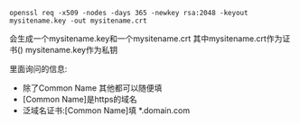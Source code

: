 ```
openssl req -x509 -nodes -days 365 -newkey rsa:2048 -keyout mysitename.key -out mysitename.crt
```
会生成一个mysitename.key和一个mysitename.crt
其中mysitename.crt作为证书()
mysitename.key作为私钥

里面询问的信息:
  * 除了Common Name 其他都可以随便填
  * [Common Name]是https的域名
  * 泛域名证书:[Common Name]填 *.domain.com